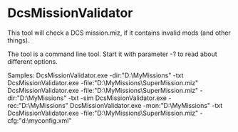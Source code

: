 # DcsMissionValidator
This tool will check a DCS mission.miz, if it contains invalid mods (and other things).

The tool is a command line tool. Start it with parameter -? to read about different options.

Samples:
DcsMissionValidator.exe -dir:"D:\MyMissions" -txt
DcsMissionValidator.exe -file:"D:\MyMissions\SuperMission.miz"
DcsMissionValidator.exe -file:"D:\MyMissions\SuperMission.miz" -dir:"D:\MyMissions" -txt -sim
DcsMissionValidator.exe -rec:"D:\MyMissions" 
DcsMissionValidator.exe -mon:"D:\MyMissions" -txt
DcsMissionValidator.exe -file:"D:\MyMissions\SuperMission.miz" -cfg:"d:\myconfig.xml"
